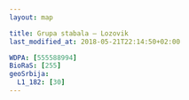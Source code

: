 ```yaml
---
layout: map

title: Grupa stabala – Lozovik
last_modified_at: 2018-05-21T22:14:50+02:00

WDPA: [555588994]
BioRaS: [255]
geoSrbija:
  L1_182: [30]
---
```

